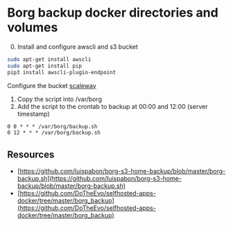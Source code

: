 # Borg backup docker directories and volumes

0. Install and configure awscli and s3 bucket
```bash
sudo apt-get install awscli
sudo apt-get install pip
pip3 install awscli-plugin-endpoint
```

Configure the bucket [scaleway](https://www.scaleway.com/en/docs/storage/object/api-cli/object-storage-aws-cli/)

1. Copy the script into /var/borg
2. Add the script to the crontab to backup at 00:00 and 12:00 (server timestamp)

```txt
0 0 * * * /var/borg/backup.sh
0 12 * * * /var/borg/backup.sh
```

## Resources
- [https://github.com/luispabon/borg-s3-home-backup/blob/master/borg-backup.sh](https://github.com/luispabon/borg-s3-home-backup/blob/master/borg-backup.sh)
- [https://github.com/DoTheEvo/selfhosted-apps-docker/tree/master/borg_backup](https://github.com/DoTheEvo/selfhosted-apps-docker/tree/master/borg_backup)